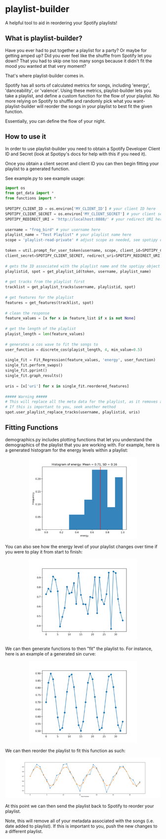 # playlist-builder

A helpful tool to aid in reordering your Spotify playlists!

## What is playlist-builder?

Have you ever had to put together a playlist for a party? Or maybe for getting amped up? Did you ever feel like the shuffle from Spotify let you down? That you had to skip one too many songs because it didn't fit the mood you wanted at that very moment?

That's where playlist-builder comes in.

Spotify has all sorts of calculated metrics for songs, including 'energy', 'danceability', or 'valence'. Using these metrics, playlist-builder lets you take a playlist, and define a custom function for the flow of your playlist. No more relying on Spotify to shuffle and randomly pick what you want- playlist-builder will reorder the songs in your playlist to best fit the given function.

Essentially, you can define the flow of your night.

## How to use it

In order to use playlist-builder you need to obtain a Spotify Developer Client ID and Secret (look at Spotipy's docs for help with this if you need it).

Once you obtain a client secret and client ID you can then begin fitting your playlist to a generated function.

See example.py to see example usage:

```python
import os
from get_data import *
from functions import *

SPOTIPY_CLIENT_ID = os.environ['MY_CLIENT_ID'] # your client ID here
SPOTIPY_CLIENT_SECRET = os.environ['MY_CLIENT_SECRET'] # your client secret here
SPOTIPY_REDIRECT_URI = 'http://localhost:8888/' # your redirect URI here

username = "frog_bird" # your username here
playlist_name = "Test Playlist" # your playlist name here
scope = 'playlist-read-private' # adjust scope as needed, see spotipy docs

token = util.prompt_for_user_token(username, scope, client_id=SPOTIPY_CLIENT_ID,
client_secret=SPOTIPY_CLIENT_SECRET, redirect_uri=SPOTIPY_REDIRECT_URI)

# gets the ID associated with the playlist name and the spotipy object for this token
playlistid, spot = get_playlist_id(token, username, playlist_name)

# get tracks from the playlist first
tracklist = get_playlist_tracks(username, playlistid, spot)

# get features for the playlist
features = get_features(tracklist, spot)

# clean the response
feature_values = [x for x in feature_list if x is not None]

# get the length of the playlist
playist_length = len(feature_values)

# generates a cos wave to fit the songs to
user_function = discrete_cos(playist_length, 4, min_value=0.5)

single_fit = Fit_Regression(feature_values, 'energy', user_function)
single_fit.perform_swaps()
single_fit.pprint()
single_fit.graph_results()

uris = [x['uri'] for x in single_fit.reordered_features]

##### Warning #####
# This will replace all the meta data for the playlist, as it removes all the songs and re adds them
# If this is important to you, seek another method
spot.user_playlist_replace_tracks(username, playlistid, uris)
```

## Fitting Functions

demographics.py includes plotting functions that let you understand the demographics of the playlist that you are working with. For example, here is a generated histogram for the energy levels within a playlist:

<p align="center">
  <img src="images/energyhist.png" width="70%">
</p>

You can also see how the energy level of your playlist changes over time if you were to play it from start to finish:

<p align="center">
  <img src="images/energyvstrack.png" width="70%">
</p>

We can then generate functions to then "fit" the playlist to. For instance, here is an example of a generated sin curve:

<p align="center">
  <img src="images/sinewave.png" width="70%">
</p>

We can then reorder the playlist to fit this function as such:

![AltText](images/fittedcurve.png "Title")

At this point we can then send the playlist back to Spotify to reorder your playlist.

Note, this will remove all of your metadata associated with the songs (i.e. date added to playlist). If this is important to you, push the new changes to a different playlist.




